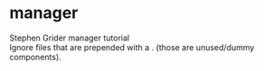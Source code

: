 # manager
Stephen Grider manager tutorial
<br>
Ignore files that are prepended with a . (those are unused/dummy components).
